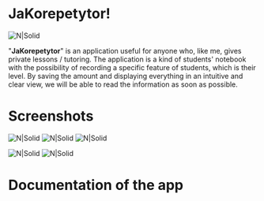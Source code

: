# JaKorepetytor!

![N|Solid](https://i.imgur.com/urlg6ki.png) 

"**JaKorepetytor**" is an application useful for anyone who, like me, gives private lessons / tutoring. 
The application is a kind of students' notebook with the possibility of recording a specific feature of students, which is their level.
By saving the amount and displaying everything in an intuitive and clear view, we will be able to read the information as soon as possible.

# Screenshots

![N|Solid](https://i.imgur.com/RjbdwOA.jpg) ![N|Solid](https://i.imgur.com/IyIVDCg.jpg) ![N|Solid](https://i.imgur.com/wYjCVXp.jpg) 

![N|Solid](https://i.imgur.com/VOPYvEz.jpg) ![N|Solid](https://i.imgur.com/Y9ehN4A.jpg)

# Documentation of the app

